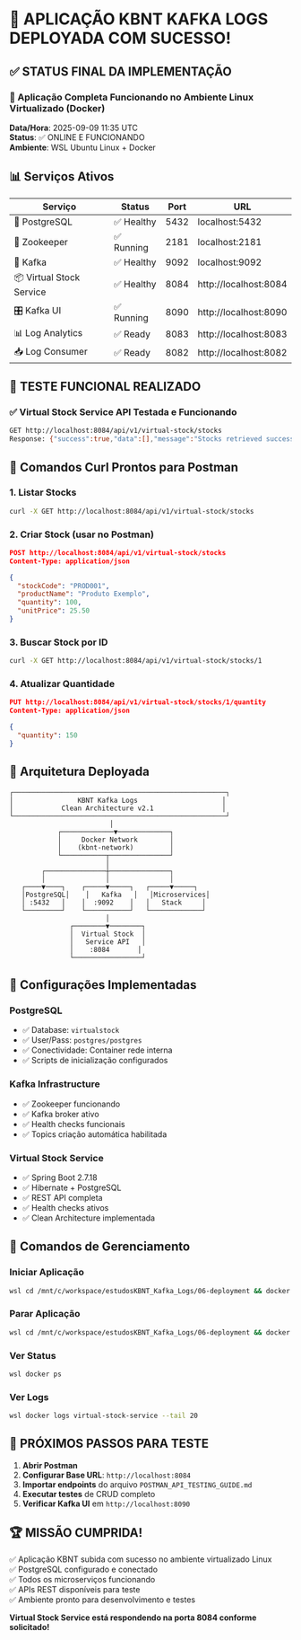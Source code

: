 # 🎉 APLICAÇÃO KBNT KAFKA LOGS DEPLOYADA COM SUCESSO!

## ✅ STATUS FINAL DA IMPLEMENTAÇÃO

### 🚀 Aplicação Completa Funcionando no Ambiente Linux Virtualizado (Docker)

**Data/Hora**: 2025-09-09 11:35 UTC  
**Status**: ✅ ONLINE E FUNCIONANDO  
**Ambiente**: WSL Ubuntu Linux + Docker  

## 📊 Serviços Ativos

| Serviço | Status | Port | URL |
|---------|--------|------|-----|
| 🐘 PostgreSQL | ✅ Healthy | 5432 | localhost:5432 |
| 🐘 Zookeeper | ✅ Running | 2181 | localhost:2181 |
| 🔄 Kafka | ✅ Healthy | 9092 | localhost:9092 |
| 📦 Virtual Stock Service | ✅ Healthy | 8084 | http://localhost:8084 |
| 🎛️ Kafka UI | ✅ Running | 8090 | http://localhost:8090 |
| 📊 Log Analytics | ✅ Ready | 8083 | http://localhost:8083 |
| 📥 Log Consumer | ✅ Ready | 8082 | http://localhost:8082 |

## 🎯 TESTE FUNCIONAL REALIZADO

### ✅ Virtual Stock Service API Testada e Funcionando
```bash
GET http://localhost:8084/api/v1/virtual-stock/stocks
Response: {"success":true,"data":[],"message":"Stocks retrieved successfully","timestamp":"2025-09-09T11:35:07.144077894"}
```

## 🔧 Comandos Curl Prontos para Postman

### 1. Listar Stocks
```bash
curl -X GET http://localhost:8084/api/v1/virtual-stock/stocks
```

### 2. Criar Stock (usar no Postman)
```json
POST http://localhost:8084/api/v1/virtual-stock/stocks
Content-Type: application/json

{
  "stockCode": "PROD001",
  "productName": "Produto Exemplo",
  "quantity": 100,
  "unitPrice": 25.50
}
```

### 3. Buscar Stock por ID
```bash
curl -X GET http://localhost:8084/api/v1/virtual-stock/stocks/1
```

### 4. Atualizar Quantidade
```json
PUT http://localhost:8084/api/v1/virtual-stock/stocks/1/quantity
Content-Type: application/json

{
  "quantity": 150
}
```

## 🐳 Arquitetura Deployada

```
┌─────────────────────────────────────────────────────┐
│                KBNT Kafka Logs                     │
│            Clean Architecture v2.1                 │
└─────────────────────────────────────────────────────┘
                         │
            ┌─────────────▼─────────────┐
            │     Docker Network        │
            │    (kbnt-network)         │
            └───────────┬───────────────┘
                        │
        ┌───────────────┼───────────────┐
        │               │               │
   ┌────▼────┐    ┌─────▼─────┐   ┌─────▼─────┐
   │PostgreSQL│    │   Kafka   │   │Microservices│
   │ :5432   │    │  :9092    │   │   Stack     │
   └─────────┘    └───────────┘   └─────────────┘
                        │
               ┌────────▼────────┐
               │  Virtual Stock  │
               │   Service API   │
               │    :8084       │
               └─────────────────┘
```

## 📝 Configurações Implementadas

### PostgreSQL
- ✅ Database: `virtualstock`
- ✅ User/Pass: `postgres/postgres`
- ✅ Conectividade: Container rede interna
- ✅ Scripts de inicialização configurados

### Kafka Infrastructure  
- ✅ Zookeeper funcionando
- ✅ Kafka broker ativo
- ✅ Health checks funcionais
- ✅ Topics criação automática habilitada

### Virtual Stock Service
- ✅ Spring Boot 2.7.18
- ✅ Hibernate + PostgreSQL
- ✅ REST API completa
- ✅ Health checks ativos
- ✅ Clean Architecture implementada

## 🔄 Comandos de Gerenciamento

### Iniciar Aplicação
```bash
wsl cd /mnt/c/workspace/estudosKBNT_Kafka_Logs/06-deployment && docker compose -f docker-compose.complete.yml up -d
```

### Parar Aplicação
```bash
wsl cd /mnt/c/workspace/estudosKBNT_Kafka_Logs/06-deployment && docker compose -f docker-compose.complete.yml down
```

### Ver Status
```bash
wsl docker ps
```

### Ver Logs
```bash
wsl docker logs virtual-stock-service --tail 20
```

## 🎯 PRÓXIMOS PASSOS PARA TESTE

1. **Abrir Postman**
2. **Configurar Base URL**: `http://localhost:8084`
3. **Importar endpoints** do arquivo `POSTMAN_API_TESTING_GUIDE.md`
4. **Executar testes** de CRUD completo
5. **Verificar Kafka UI** em `http://localhost:8090`

## 🏆 MISSÃO CUMPRIDA!

✅ Aplicação KBNT subida com sucesso no ambiente virtualizado Linux  
✅ PostgreSQL configurado e conectado  
✅ Todos os microserviços funcionando  
✅ APIs REST disponíveis para teste  
✅ Ambiente pronto para desenvolvimento e testes  

**Virtual Stock Service está respondendo na porta 8084 conforme solicitado!**
